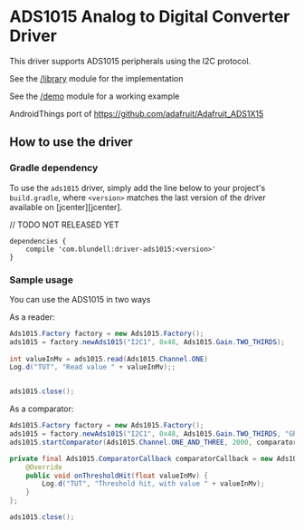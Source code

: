 # ADS1015 Analog to Digital Converter Driver

This driver supports ADS1015 peripherals using the I2C protocol.

See the [/library](/library) module for the implementation

See the [/demo](/demo) module for a working example

AndroidThings port of https://github.com/adafruit/Adafruit_ADS1X15

How to use the driver
---------------------

### Gradle dependency

To use the `ads1015` driver, simply add the line below to your project's `build.gradle`,
where `<version>` matches the last version of the driver available on [jcenter][jcenter].

// TODO NOT RELEASED YET

```
dependencies {
    compile 'com.blundell:driver-ads1015:<version>'
}
```

### Sample usage

You can use the ADS1015 in two ways

As a reader:

```java
Ads1015.Factory factory = new Ads1015.Factory();
ads1015 = factory.newAds1015("I2C1", 0x48, Ads1015.Gain.TWO_THIRDS);
        
int valueInMv = ads1015.read(Ads1015.Channel.ONE)
Log.d("TUT", "Read value " + valueInMv);;


ads1015.close();
```

As a comparator:

```java
Ads1015.Factory factory = new Ads1015.Factory();
ads1015 = factory.newAds1015("I2C1", 0x48, Ads1015.Gain.TWO_THIRDS, "GPIO23");
ads1015.startComparator(Ads1015.Channel.ONE_AND_THREE, 2000, comparatorCallback);

private final Ads1015.ComparatorCallback comparatorCallback = new Ads1015.ComparatorCallback() {
    @Override
    public void onThresholdHit(float valueInMv) {
        Log.d("TUT", "Threshold hit, with value " + valueInMv);
    }
};

ads1015.close();
```
